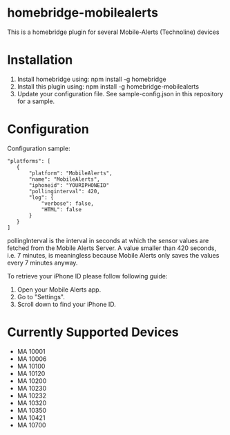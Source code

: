 # homebridge-mobilealerts 

This is a homebridge plugin for several Mobile-Alerts (Technoline) devices

# Installation
1. Install homebridge using: npm install -g homebridge
2. Install this plugin using: npm install -g homebridge-mobilealerts
3. Update your configuration file. See sample-config.json in this repository for a sample. 

# Configuration
Configuration sample:

 ```
"platforms": [
	{
		"platform": "MobileAlerts",
		"name": "MobileAlerts",
		"iphoneid": "YOURIPHONEID"
		"pollinginterval": 420,
		"log": {
			"verbose": false,
			"HTML": false
		}
	}
]
```

pollingInterval is the interval in seconds at which the sensor values are fetched from the Mobile Alerts Server. A value smaller than 420 seconds, i.e. 7 minutes, is meaningless because Mobile Alerts only saves the values every 7 minutes anyway.

To retrieve your iPhone ID please follow following guide:
1. Open your Mobile Alerts app.
2. Go to "Settings".
3. Scroll down to find your iPhone ID. 

# Currently Supported Devices
- MA 10001
- MA 10006
- MA 10100
- MA 10120
- MA 10200
- MA 10230
- MA 10232
- MA 10320
- MA 10350
- MA 10421
- MA 10700